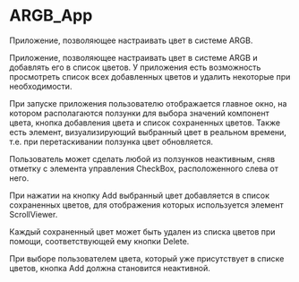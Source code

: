 # ARGB_App
Приложение, позволяющее настраивать цвет в системе ARGB.

Приложение, позволяющее настраивать цвет в системе ARGB и добавлять его в список цветов. У приложения есть возможность просмотреть список всех добавленных цветов и удалить некоторые при необходимости.

При запуске приложения пользователю отображается главное окно, на котором располагаются ползунки для выбора значений компонент цвета, кнопка добавления цвета и список сохраненных цветов. Также есть элемент, визуализирующий выбранный цвет в реальном времени, т.е. при перетаскивании ползунка цвет обновляется.

Пользователь может сделать любой из ползунков неактивным, сняв отметку с элемента управления CheckBox, расположенного слева от него.

При нажатии на кнопку Add выбранный цвет добавляется в список сохраненных цветов, для отображения которых используется элемент ScrollViewer.

Каждый сохраненный цвет может быть удален из списка цветов при помощи, соответствующей ему кнопки Delete.

При выборе пользователем цвета, который уже присутствует в списке цветов, кнопка Add должна становится
неактивной.
